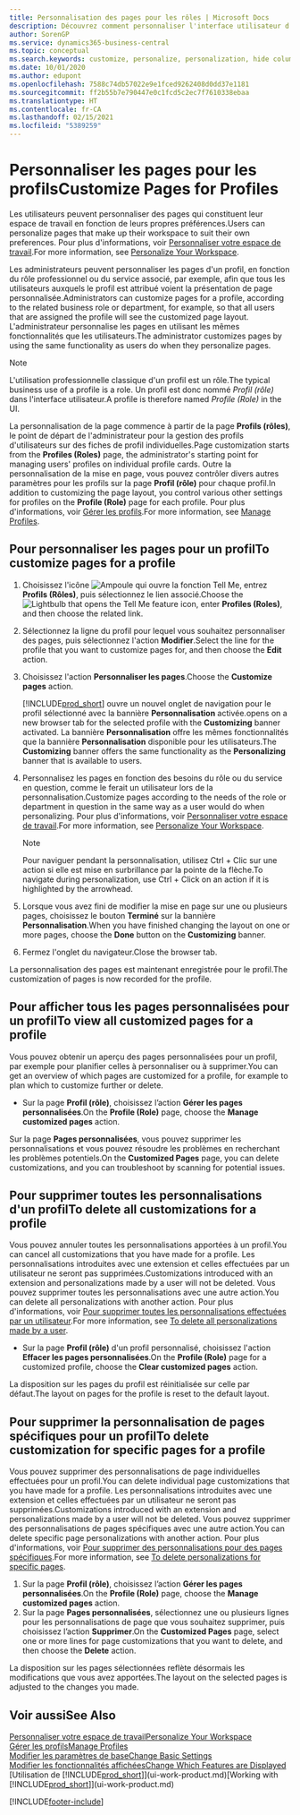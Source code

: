 ```yaml
---
title: Personnalisation des pages pour les rôles | Microsoft Docs
description: Découvrez comment personnaliser l'interface utilisateur d'un profil (rôle) de sorte que tous les utilisateurs de ce rôle voient un espace de travail personnalisé.
author: SorenGP
ms.service: dynamics365-business-central
ms.topic: conceptual
ms.search.keywords: customize, personalize, personalization, hide columns, remove fields, move fields
ms.date: 10/01/2020
ms.author: edupont
ms.openlocfilehash: 7588c74db57022e9e1fced9262408d0dd37e1181
ms.sourcegitcommit: ff2b55b7e790447e0c1fcd5c2ec7f7610338ebaa
ms.translationtype: HT
ms.contentlocale: fr-CA
ms.lasthandoff: 02/15/2021
ms.locfileid: "5389259"
---
```

# <a name="customize-pages-for-profiles"></a><span data-ttu-id="4557a-103">Personnaliser les pages pour les profils</span><span class="sxs-lookup"><span data-stu-id="4557a-103">Customize Pages for Profiles</span></span>
<span data-ttu-id="4557a-104">Les utilisateurs peuvent personnaliser des pages qui constituent leur espace de travail en fonction de leurs propres préférences.</span><span class="sxs-lookup"><span data-stu-id="4557a-104">Users can personalize pages that make up their workspace to suit their own preferences.</span></span> <span data-ttu-id="4557a-105">Pour plus d'informations, voir [Personnaliser votre espace de travail](ui-personalization-user.md).</span><span class="sxs-lookup"><span data-stu-id="4557a-105">For more information, see [Personalize Your Workspace](ui-personalization-user.md).</span></span>

<span data-ttu-id="4557a-106">Les administrateurs peuvent personnaliser les pages d'un profil, en fonction du rôle professionnel ou du service associé, par exemple, afin que tous les utilisateurs auxquels le profil est attribué voient la présentation de page personnalisée.</span><span class="sxs-lookup"><span data-stu-id="4557a-106">Administrators can customize pages for a profile, according to the related business role or department, for example, so that all users that are assigned the profile will see the customized page layout.</span></span> <span data-ttu-id="4557a-107">L'administrateur personnalise les pages en utilisant les mêmes fonctionnalités que les utilisateurs.</span><span class="sxs-lookup"><span data-stu-id="4557a-107">The administrator customizes pages by using the same functionality as users do when they personalize pages.</span></span>

> [!NOTE]
> <span data-ttu-id="4557a-108">L'utilisation professionnelle classique d'un profil est un rôle.</span><span class="sxs-lookup"><span data-stu-id="4557a-108">The typical business use of a profile is a role.</span></span> <span data-ttu-id="4557a-109">Un profil est donc nommé *Profil (rôle)* dans l'interface utilisateur.</span><span class="sxs-lookup"><span data-stu-id="4557a-109">A profile is therefore named *Profile (Role)* in the UI.</span></span>

<span data-ttu-id="4557a-110">La personnalisation de la page commence à partir de la page **Profils (rôles)**, le point de départ de l'administrateur pour la gestion des profils d'utilisateurs sur des fiches de profil individuelles.</span><span class="sxs-lookup"><span data-stu-id="4557a-110">Page customization starts from the **Profiles (Roles)** page, the administrator's starting point for managing users' profiles on individual profile cards.</span></span> <span data-ttu-id="4557a-111">Outre la personnalisation de la mise en page, vous pouvez contrôler divers autres paramètres pour les profils sur la page **Profil (rôle)** pour chaque profil.</span><span class="sxs-lookup"><span data-stu-id="4557a-111">In addition to customizing the page layout, you control various other settings for profiles on the **Profile (Role)** page for each profile.</span></span> <span data-ttu-id="4557a-112">Pour plus d'informations, voir [Gérer les profils](admin-users-profiles-roles.md).</span><span class="sxs-lookup"><span data-stu-id="4557a-112">For more information, see [Manage Profiles](admin-users-profiles-roles.md).</span></span>

## <a name="to-customize-pages-for-a-profile"></a><span data-ttu-id="4557a-113">Pour personnaliser les pages pour un profil</span><span class="sxs-lookup"><span data-stu-id="4557a-113">To customize pages for a profile</span></span>
1. <span data-ttu-id="4557a-114">Choisissez l'icône ![Ampoule qui ouvre la fonction Tell Me](media/ui-search/search_small.png "Dites-moi ce que vous voulez faire"), entrez **Profils (Rôles)**, puis sélectionnez le lien associé.</span><span class="sxs-lookup"><span data-stu-id="4557a-114">Choose the ![Lightbulb that opens the Tell Me feature](media/ui-search/search_small.png "Tell me what you want to do") icon, enter **Profiles (Roles)**, and then choose the related link.</span></span>
2. <span data-ttu-id="4557a-115">Sélectionnez la ligne du profil pour lequel vous souhaitez personnaliser des pages, puis sélectionnez l'action **Modifier**.</span><span class="sxs-lookup"><span data-stu-id="4557a-115">Select the line for the profile that you want to customize pages for, and then choose the **Edit** action.</span></span>
3. <span data-ttu-id="4557a-116">Choisissez l'action **Personnaliser les pages**.</span><span class="sxs-lookup"><span data-stu-id="4557a-116">Choose the **Customize pages** action.</span></span>

    [!INCLUDE[prod_short](includes/prod_short.md)] <span data-ttu-id="4557a-117">ouvre un nouvel onglet de navigation pour le profil sélectionné avec la bannière **Personnalisation** activée.</span><span class="sxs-lookup"><span data-stu-id="4557a-117">opens on a new browser tab for the selected profile with the **Customizing** banner activated.</span></span> <span data-ttu-id="4557a-118">La bannière **Personnalisation** offre les mêmes fonctionnalités que la bannière **Personnalisation** disponible pour les utilisateurs.</span><span class="sxs-lookup"><span data-stu-id="4557a-118">The **Customizing** banner offers the same functionality as the **Personalizing** banner that is available to users.</span></span>

4. <span data-ttu-id="4557a-119">Personnalisez les pages en fonction des besoins du rôle ou du service en question, comme le ferait un utilisateur lors de la personnalisation.</span><span class="sxs-lookup"><span data-stu-id="4557a-119">Customize pages according to the needs of the role or department in question in the same way as a user would do when personalizing.</span></span> <span data-ttu-id="4557a-120">Pour plus d'informations, voir [Personnaliser votre espace de travail](ui-personalization-user.md).</span><span class="sxs-lookup"><span data-stu-id="4557a-120">For more information, see [Personalize Your Workspace](ui-personalization-user.md).</span></span>

    > [!NOTE]
    > <span data-ttu-id="4557a-121">Pour naviguer pendant la personnalisation, utilisez Ctrl + Clic sur une action si elle est mise en surbrillance par la pointe de la flèche.</span><span class="sxs-lookup"><span data-stu-id="4557a-121">To navigate during personalization, use Ctrl + Click on an action if it is highlighted by the arrowhead.</span></span>

5. <span data-ttu-id="4557a-122">Lorsque vous avez fini de modifier la mise en page sur une ou plusieurs pages, choisissez le bouton **Terminé** sur la bannière **Personnalisation**.</span><span class="sxs-lookup"><span data-stu-id="4557a-122">When you have finished changing the layout on one or more pages, choose the **Done** button on the **Customizing** banner.</span></span>
6. <span data-ttu-id="4557a-123">Fermez l'onglet du navigateur.</span><span class="sxs-lookup"><span data-stu-id="4557a-123">Close the browser tab.</span></span>

<span data-ttu-id="4557a-124">La personnalisation des pages est maintenant enregistrée pour le profil.</span><span class="sxs-lookup"><span data-stu-id="4557a-124">The customization of pages is now recorded for the profile.</span></span>

## <a name="to-view-all-customized-pages-for-a-profile"></a><span data-ttu-id="4557a-125">Pour afficher tous les pages personnalisées pour un profil</span><span class="sxs-lookup"><span data-stu-id="4557a-125">To view all customized pages for a profile</span></span>

<span data-ttu-id="4557a-126">Vous pouvez obtenir un aperçu des pages personnalisées pour un profil, par exemple pour planifier celles à personnaliser ou à supprimer.</span><span class="sxs-lookup"><span data-stu-id="4557a-126">You can get an overview of which pages are customized for a profile, for example to plan which to customize further or delete.</span></span>

- <span data-ttu-id="4557a-127">Sur la page **Profil (rôle)**, choisissez l’action **Gérer les pages personnalisées**.</span><span class="sxs-lookup"><span data-stu-id="4557a-127">On the **Profile (Role)** page, choose the **Manage customized pages** action.</span></span>

<span data-ttu-id="4557a-128">Sur la page **Pages personnalisées**, vous pouvez supprimer les personnalisations et vous pouvez résoudre les problèmes en recherchant les problèmes potentiels.</span><span class="sxs-lookup"><span data-stu-id="4557a-128">On the **Customized Pages** page, you can delete customizations, and you can troubleshoot by scanning for potential issues.</span></span>  

## <a name="to-delete-all-customizations-for-a-profile"></a><span data-ttu-id="4557a-129">Pour supprimer toutes les personnalisations d'un profil</span><span class="sxs-lookup"><span data-stu-id="4557a-129">To delete all customizations for a profile</span></span>
<span data-ttu-id="4557a-130">Vous pouvez annuler toutes les personnalisations apportées à un profil.</span><span class="sxs-lookup"><span data-stu-id="4557a-130">You can cancel all customizations that you have made for a profile.</span></span> <span data-ttu-id="4557a-131">Les personnalisations introduites avec une extension et celles effectuées par un utilisateur ne seront pas supprimées.</span><span class="sxs-lookup"><span data-stu-id="4557a-131">Customizations introduced with an extension and personalizations made by a user will not be deleted.</span></span> <span data-ttu-id="4557a-132">Vous pouvez supprimer toutes les personnalisations avec une autre action.</span><span class="sxs-lookup"><span data-stu-id="4557a-132">You can delete all personalizations with another action.</span></span> <span data-ttu-id="4557a-133">Pour plus d'informations, voir [Pour supprimer toutes les personnalisations effectuées par un utilisateur](admin-users-profiles-roles.md#to-delete-all-personalizations-made-by-a-user).</span><span class="sxs-lookup"><span data-stu-id="4557a-133">For more information, see [To delete all personalizations made by a user](admin-users-profiles-roles.md#to-delete-all-personalizations-made-by-a-user).</span></span>

- <span data-ttu-id="4557a-134">Sur la page **Profil (rôle)** d'un profil personnalisé, choisissez l'action **Effacer les pages personnalisées**.</span><span class="sxs-lookup"><span data-stu-id="4557a-134">On the **Profile (Role)** page for a customized profile, choose the **Clear customized pages** action.</span></span>

<span data-ttu-id="4557a-135">La disposition sur les pages du profil est réinitialisée sur celle par défaut.</span><span class="sxs-lookup"><span data-stu-id="4557a-135">The layout on pages for the profile is reset to the default layout.</span></span>  

## <a name="to-delete-customization-for-specific-pages-for-a-profile"></a><span data-ttu-id="4557a-136">Pour supprimer la personnalisation de pages spécifiques pour un profil</span><span class="sxs-lookup"><span data-stu-id="4557a-136">To delete customization for specific pages for a profile</span></span>
<span data-ttu-id="4557a-137">Vous pouvez supprimer des personnalisations de page individuelles effectuées pour un profil.</span><span class="sxs-lookup"><span data-stu-id="4557a-137">You can delete individual page customizations that you have made for a profile.</span></span> <span data-ttu-id="4557a-138">Les personnalisations introduites avec une extension et celles effectuées par un utilisateur ne seront pas supprimées.</span><span class="sxs-lookup"><span data-stu-id="4557a-138">Customizations introduced with an extension and personalizations made by a user will not be deleted.</span></span> <span data-ttu-id="4557a-139">Vous pouvez supprimer des personnalisations de pages spécifiques avec une autre action.</span><span class="sxs-lookup"><span data-stu-id="4557a-139">You can delete specific page personalizations with another action.</span></span> <span data-ttu-id="4557a-140">Pour plus d'informations, voir [Pour supprimer des personnalisations pour des pages spécifiques](admin-users-profiles-roles.md#to-delete-personalizations-for-specific-pages).</span><span class="sxs-lookup"><span data-stu-id="4557a-140">For more information, see [To delete personalizations for specific pages](admin-users-profiles-roles.md#to-delete-personalizations-for-specific-pages).</span></span>

1. <span data-ttu-id="4557a-141">Sur la page **Profil (rôle)**, choisissez l’action **Gérer les pages personnalisées**.</span><span class="sxs-lookup"><span data-stu-id="4557a-141">On the **Profile (Role)** page, choose the **Manage customized pages** action.</span></span>
2. <span data-ttu-id="4557a-142">Sur la page **Pages personnalisées**, sélectionnez une ou plusieurs lignes pour les personnalisations de page que vous souhaitez supprimer, puis choisissez l’action **Supprimer**.</span><span class="sxs-lookup"><span data-stu-id="4557a-142">On the **Customized Pages** page, select one or more lines for page customizations that you want to delete, and then choose the **Delete** action.</span></span>

<span data-ttu-id="4557a-143">La disposition sur les pages sélectionnées reflète désormais les modifications que vous avez apportées.</span><span class="sxs-lookup"><span data-stu-id="4557a-143">The layout on the selected pages is adjusted to the changes you made.</span></span>

## <a name="see-also"></a><span data-ttu-id="4557a-144">Voir aussi</span><span class="sxs-lookup"><span data-stu-id="4557a-144">See Also</span></span>

[<span data-ttu-id="4557a-145">Personnaliser votre espace de travail</span><span class="sxs-lookup"><span data-stu-id="4557a-145">Personalize Your Workspace</span></span>](ui-personalization-user.md)  
[<span data-ttu-id="4557a-146">Gérer les profils</span><span class="sxs-lookup"><span data-stu-id="4557a-146">Manage Profiles</span></span>](admin-users-profiles-roles.md)  
[<span data-ttu-id="4557a-147">Modifier les paramètres de base</span><span class="sxs-lookup"><span data-stu-id="4557a-147">Change Basic Settings</span></span>](ui-change-basic-settings.md)  
[<span data-ttu-id="4557a-148">Modifier les fonctionnalités affichées</span><span class="sxs-lookup"><span data-stu-id="4557a-148">Change Which Features are Displayed</span></span>](ui-experiences.md)  
<span data-ttu-id="4557a-149">[Utilisation de [!INCLUDE[prod_short](includes/prod_short.md)]](ui-work-product.md)</span><span class="sxs-lookup"><span data-stu-id="4557a-149">[Working with [!INCLUDE[prod_short](includes/prod_short.md)]](ui-work-product.md)</span></span>  


[!INCLUDE[footer-include](includes/footer-banner.md)]